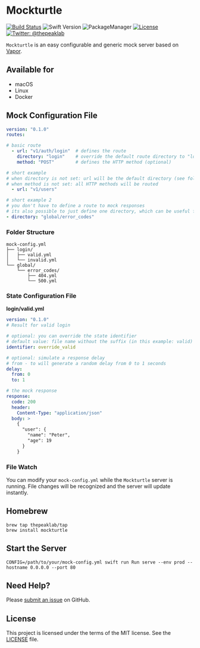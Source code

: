 # Mockturtle

[![Build Status](https://travis-ci.com/thepeaklab/mockturtle.svg?branch=master)](https://travis-ci.com/thepeaklab/mockturtle)
![Swift Version](https://img.shields.io/badge/Swift-4.2-brightgreen.svg)
![PackageManager](https://img.shields.io/badge/PackageManager-SPM-brightgreen.svg?style=flat)
[![License](https://img.shields.io/badge/License-MIT-green.svg?style=flat)](https://github.com/thepeaklab/mockturtle/blob/master/LICENSE)
[![Twitter: @thepeaklab](https://img.shields.io/badge/contact-@thepeaklab-009fee.svg?style=flat)](https://twitter.com/thepeaklab)

`Mockturtle` is an easy configurable and generic mock server based on [Vapor](https://vapor.codes).

## Available for 

- macOS
- Linux
- Docker

## Mock Configuration File

```yaml
version: "0.1.0"
routes:

# basic route
  - url: "v1/auth/login"  # defines the route
    directory: "login"    # override the default route directory to "login" (optional)
    method: "POST"        # defines the HTTP method (optional)

# short example
# when directory is not set: url will be the default directory (see folder structure)
# when method is not set: all HTTP methods will be routed
  - url: "v1/users"

# short example 2
# you don't have to define a route to mock responses
# its also possible to just define one directory, which can be useful for generic error codes
- directory: "global/error_codes"
```

### Folder Structure

```
mock-config.yml
├── login/
│   ├── valid.yml
│   └── invalid.yml
└── global/
    └── error_codes/
        ├── 404.yml
        └── 500.yml
```

### State Configuration File

**login/valid.yml**

```yaml
version: "0.1.0"
# Result for valid login

# optional: you can override the state identifier
# default value: file name without the suffix (in this example: valid)
identifier: override_valid

# optional: simulate a response delay
# from - to will generate a random delay from 0 to 1 seconds
delay:
  from: 0
  to: 1

# the mock response
response:
  code: 200
  header:
    Content-Type: "application/json"
  body: >
    {
      "user": {
        "name": "Peter",
        "age": 19
      }
    }
```

### File Watch

You can modify your `mock-config.yml` while the `Mockturtle` server is running. File changes will be recognized and the server will update instantly.

## Homebrew

```shell
brew tap thepeaklab/tap
brew install mockturtle
```

## Start the Server

```shell
CONFIG=/path/to/your/mock-config.yml swift run Run serve --env prod --hostname 0.0.0.0 --port 80
```

## Need Help?

Please [submit an issue](https://github.com/mockturtle-parser/issues) on GitHub.

## License

This project is licensed under the terms of the MIT license. See the [LICENSE](LICENSE) file.